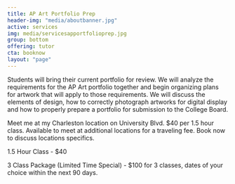 ```yaml
---
title: AP Art Portfolio Prep
header-img: "media/aboutbanner.jpg"
active: services
img: media/servicesapportfolioprep.jpg
group: bottom
offering: tutor
cta: booknow
layout: "page"
---
```


Students will bring their current portfolio for review. We will analyze the requirements for the AP Art portfolio together and begin organizing plans for artwork that will apply to those requirements. We will discuss the elements of design, how to correctly photograph artworks for digital display and how to properly prepare a portfolio for submission to the College Board.

<!--more-->

Meet me at my Charleston location on University Blvd. $40 per 1.5 hour class. Available to meet at additional locations for a traveling fee. Book now to discuss locations specifics.

1.5 Hour Class - $40 

3 Class Package (Limited Time Special) - $100 for 3 classes, dates of your choice within the next 90 days.
